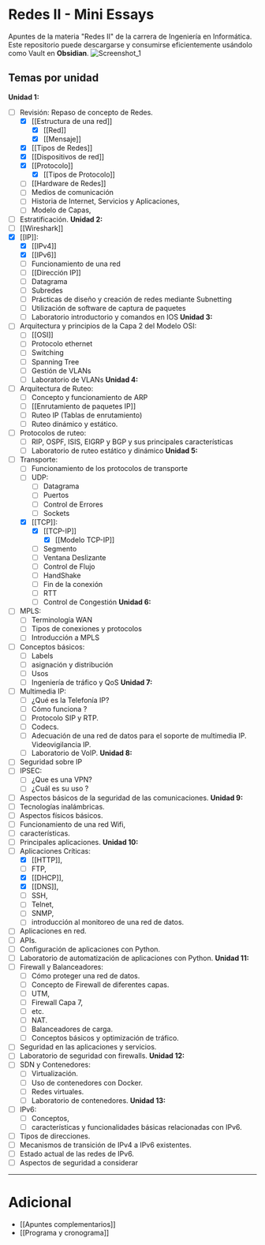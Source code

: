 # Redes II - Mini Essays
Apuntes de la materia "Redes II" de la carrera de Ingeniería en Informática. Este repositorio puede descargarse y consumirse eficientemente usándolo como Vault en **Obsidian**.
![Screenshot_1](https://github.com/user-attachments/assets/c089bec2-378b-4e6c-9a33-ee6d77f6fe0e)

## Temas por unidad

**Unidad 1:**
- [ ] Revisión: Repaso de concepto de Redes.
	- [x] [[Estructura de una red]]
		- [x] [[Red]]
		- [x] [[Mensaje]]
	- [x] [[Tipos de Redes]]
	- [x] [[Dispositivos de red]]
	- [x] [[Protocolo]]
		- [x] [[Tipos de Protocolo]]
	- [ ] [[Hardware de Redes]]
	- [ ] Medios de comunicación
	- [ ] Historia de Internet, Servicios y Aplicaciones,
	- [ ] Modelo de Capas,
- [ ] Estratificación.
**Unidad 2:**
- [ ] [[Wireshark]]
- [x] [[IP]]:
	- [x] [[IPv4]]
	- [x] [[IPv6]]
	- [ ] Funcionamiento de una red
	- [ ] [[Dirección IP]]
	- [ ] Datagrama
	- [ ] Subredes
	- [ ] Prácticas de diseño y creación de redes mediante Subnetting
	- [ ] Utilización de software de captura de paquetes
	- [ ] Laboratorio introductorio y comandos en IOS
**Unidad 3:**
- [ ] Arquitectura y principios de la Capa 2 del Modelo OSI:
	- [ ] [[OSI]]
	- [ ] Protocolo ethernet
	- [ ] Switching
	- [ ] Spanning Tree
	- [ ] Gestión de VLANs
	- [ ] Laboratorio de VLANs
**Unidad 4:**
- [ ] Arquitectura de Ruteo:
	- [ ] Concepto y funcionamiento de ARP
	- [ ] [[Enrutamiento de paquetes IP]]
	- [ ] Ruteo IP (Tablas de enrutamiento)
	- [ ] Ruteo dinámico y estático.
- [ ] Protocolos de ruteo:
	- [ ] RIP, OSPF, ISIS, EIGRP y BGP y sus principales características
	- [ ] Laboratorio de ruteo estático y dinámico
**Unidad 5:**
- [ ] Transporte:
	- [ ] Funcionamiento de los protocolos de transporte
	- [ ] UDP:
		- [ ] Datagrama
		- [ ] Puertos
		- [ ] Control de Errores
		- [ ] Sockets
	- [x] [[TCP]]:
		- [x] [[TCP-IP]]
			- [x] [[Modelo TCP-IP]]
		- [ ] Segmento
		- [ ] Ventana Deslizante
		- [ ] Control de Flujo
		- [ ] HandShake
		- [ ] Fin de la conexión
		- [ ] RTT
		- [ ] Control de Congestión
**Unidad 6:**
- [ ] MPLS:
	- [ ] Terminología WAN
	- [ ] Tipos de conexiones y protocolos
	- [ ] Introducción a MPLS
- [ ] Conceptos básicos:
	- [ ] Labels
	- [ ] asignación y distribución
	- [ ] Usos
	- [ ] Ingeniería de tráfico y QoS
**Unidad 7:**
- [ ] Multimedia IP:
	- [ ] ¿Qué es la Telefonía IP?
	- [ ] Cómo funciona ?
	- [ ] Protocolo SIP y RTP.
	- [ ] Codecs.
	- [ ] Adecuación de una red de datos para el soporte de multimedia IP. Videovigilancia IP.
	- [ ] Laboratorio de VoIP.
**Unidad 8:**
- [ ] Seguridad sobre IP
- [ ] IPSEC:
	- [ ] ¿Que es una VPN?
	- [ ] ¿Cuál es su uso ?
- [ ] Aspectos básicos de la seguridad de las comunicaciones.
**Unidad 9:**
- [ ] Tecnologías inalámbricas.
- [ ] Aspectos físicos básicos.
- [ ] Funcionamiento de una red Wifi,
- [ ] características.
- [ ] Principales aplicaciones.
**Unidad 10:**
- [ ] Aplicaciones Críticas:
	- [x] [[HTTP]],
	- [ ] FTP,
	- [x] [[DHCP]],
	- [x] [[DNS]],
	- [ ] SSH,
	- [ ] Telnet,
	- [ ] SNMP,
	- [ ] introducción al monitoreo de una red de datos.
- [ ] Aplicaciones en red.
- [ ] APIs.
- [ ] Configuración de aplicaciones con Python.
- [ ] Laboratorio de automatización de aplicaciones con Python.
**Unidad 11:**
- [ ] Firewall y Balanceadores:
	- [ ] Cómo proteger una red de datos.
	- [ ] Concepto de Firewall de diferentes capas.
	- [ ] UTM,
	- [ ] Firewall Capa 7,
	- [ ] etc.
	- [ ] NAT.
	- [ ] Balanceadores de carga.
	- [ ] Conceptos básicos y optimización de tráfico.
- [ ] Seguridad en las aplicaciones y servicios.
- [ ] Laboratorio de seguridad con firewalls.
**Unidad 12:**
- [ ] SDN y Contenedores:
	- [ ] Virtualización.
	- [ ] Uso de contenedores con Docker.
	- [ ] Redes virtuales.
	- [ ] Laboratorio de contenedores.
**Unidad 13:**
- [ ] IPv6:
	- [ ] Conceptos,
	- [ ] características y funcionalidades básicas relacionadas con IPv6.
- [ ] Tipos de direcciones.
- [ ] Mecanismos de transición de IPv4 a IPv6 existentes.
- [ ] Estado actual de las redes de IPv6.
- [ ] Aspectos de seguridad a considerar

---
# Adicional
- [[Apuntes complementarios]]
- [[Programa y cronograma]]